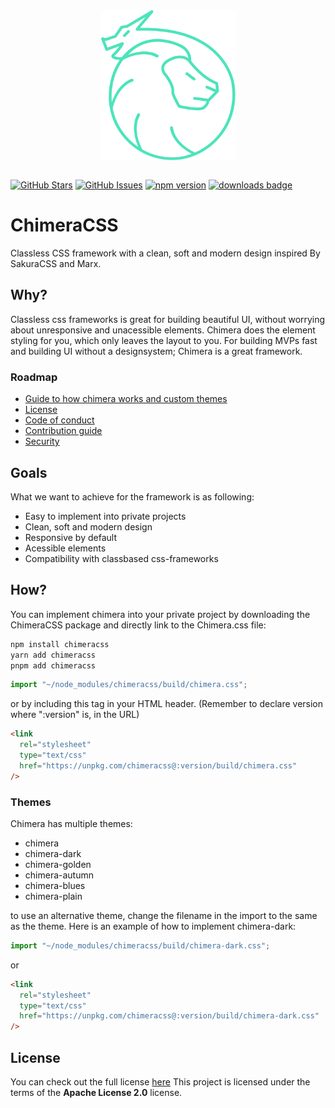 <div align="center">
    <img  
        align="center" 
        src="./public/chimeracss.svg"
        alt="Chimera"
        width="215" 
    />
</div>

<br>

[![GitHub Stars](https://img.shields.io/github/stars/J0hans1/Chimera.svg)](https://github.com/J0hans1/Chimera/stargazers)
[![GitHub Issues](https://img.shields.io/github/issues/J0hans1/Chimera.svg)](https://github.com/J0hans1/Chimera/issues)
[![npm version](https://badge.fury.io/js/chimeracss.svg)](https://badge.fury.io/js/chimeracss)
[![downloads badge](https://img.shields.io/npm/dm/chimeracss?color=informational&logo=npm)](https://img.shields.io/npm/dm/chimeracss)


# ChimeraCSS

Classless CSS framework with a clean, soft and modern design inspired By SakuraCSS and Marx.

## Why?

Classless css frameworks is great for building beautiful UI, without worrying about unresponsive and unacessible elements. Chimera does the element styling for you, which only leaves the layout to you. For building MVPs fast and building UI without a designsystem; Chimera is a great framework.

### Roadmap

- [Guide to how chimera works and custom themes](./GUIDE.md)
- [License](./LICENSE)
- [Code of conduct](./CODE_OF_CONDUCT.md)
- [Contribution guide](./CONTRIBUTING.md)
- [Security](./SECURITY.md)

## Goals

What we want to achieve for the framework is as following:

- Easy to implement into private projects
- Clean, soft and modern design
- Responsive by default
- Acessible elements
- Compatibility with classbased css-frameworks

## How?

You can implement chimera into your private project by downloading the ChimeraCSS package and directly link to the Chimera.css file:

```bash
npm install chimeracss
yarn add chimeracss
pnpm add chimeracss
```
```javascript
import "~/node_modules/chimeracss/build/chimera.css";
```
or by including this tag in your HTML header. (Remember to declare version where ":version" is, in the URL)

```html
<link
  rel="stylesheet"
  type="text/css"
  href="https://unpkg.com/chimeracss@:version/build/chimera.css"
/>
```



### Themes

Chimera has multiple themes: 
- chimera
- chimera-dark
- chimera-golden
- chimera-autumn
- chimera-blues
- chimera-plain

to use an alternative theme, change the filename in the import to the same as the theme. Here is an example of how to implement chimera-dark:

```javascript
import "~/node_modules/chimeracss/build/chimera-dark.css";
```
or
```html
<link
  rel="stylesheet"
  type="text/css"
  href="https://unpkg.com/chimeracss@:version/build/chimera-dark.css"
/>
```

## License

You can check out the full license [here](https://github.com/J0hans1/Chimera/blob/master/LICENSE)
This project is licensed under the terms of the **Apache License 2.0** license.
